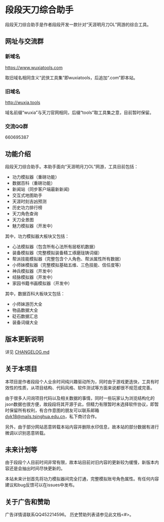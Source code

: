 # 段段天刀综合助手
段段天刀综合助手是作者段段开发一款针对“天涯明月刀OL”网游的综合工具。

## 网址与交流群
### 新域名 
https://www.wuxiatools.com

取旧域名相同含义“武侠工具集”即wuxiatools，后追加“.com”即本站。

### 旧域名
http://wuxia.tools

域名前缀“wuxia”与天刀官网相同，后缀“tools”取工具集之意，目前暂时保留。

### 交流QQ群
660695387

## 功能介绍
段段天刀综合助手。本助手面向“天涯明月刀OL”网游，工具目前包括：
- 功力模拟器（重磅功能）
- 数据百科（重磅功能）
- 新闻站（同步客户端最新新闻)
- 交互式地图助手
- 天涯时刻吉凶预测
- 历史功力排行榜
- 天刀角色查询
- 天刀全景图
- 魅力模拟器（开发中）

其中，功力模拟器大板块又包括：
- 心法模拟器（包含所有心法所有层枢机数据）
- 装备模拟器（完整模拟装备精工琢磨珑铸词缀）
- 帮派技能模拟器（完整包含个人角色、帮派属性所有数据）
- 小师妹模拟器（完整模拟基础五维、三色技能、信任度等）
- 神兵模拟器（开发中）
- 经脉模拟器（开发中）
- 家园书籍书画模拟器（开发中）

其中，数据百科大板块又包括：
- 小师妹游历大全
- 物品数据大全
- 砭石数据汇总
- 装备词缀大全

## 版本更新说明
详见 [CHANGELOG.md](CHANGELOG.md)

## 关于本项目

本项目是作者段段个人业余时间纯兴趣驱动所为，同时由于游戏更迭快，工具有时效性的性质，从项目结构、代码风格、软件测试等方面来说都很不规范或完善。

由于很多人问询项目代码以及相关数据的事情，同时一些玩家认为浏览结构化的json数据也很方便，故段段将其开源于此，但精力有限暂时未选择软件协议，即暂时保留所有权利，有合作意图的朋友可以联系邮箱<dyk18@mails.tsinghua.edu.cn>，私下商讨合作。

另外，由于部分网站恶意转载本站内容并删除水印信息，故本站的部分数据有进行微调以识别恶意转载。

## 未来计划等

由于段段个人目前时间非常有限，故本站目前对旧内容的更新较为缓慢，新版本内容还是会抽出时间尽快更新的。

本站未来计划首先将功力模拟器间完全打通，完整模拟账号角色属性。有任何内容建议和bug反馈可以在issues中发布。

## 关于广告和赞助

广告详情请联系QQ452214596。
历史赞助列表请参见此文档<#>。
